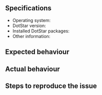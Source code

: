 ## Specifications

- Operating system: 
- DotStar version: 
- Installed DotStar packages: 
- Other information: 

## Expected behaviour

## Actual behaviour

## Steps to reproduce the issue
